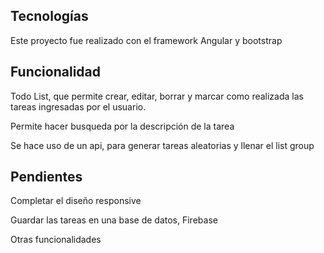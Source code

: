 
## Tecnologías

Este proyecto fue realizado con el framework Angular y bootstrap

## Funcionalidad

Todo List, que permite crear, editar, borrar y marcar como realizada las tareas ingresadas por el usuario.

Permite hacer busqueda por la descripción de la tarea

Se hace uso de un api, para generar tareas aleatorias y llenar el list group

## Pendientes

Completar el diseño responsive

Guardar las tareas en una base de datos, Firebase

Otras funcionalidades